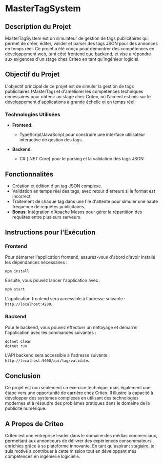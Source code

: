 # MasterTagSystem

## Description du Projet

MasterTagSystem est un simulateur de gestion de tags publicitaires qui permet de créer, éditer, valider et parser des tags JSON pour des annonces en temps réel. Ce projet a été conçu pour démontrer des compétences en développement web, tant côté frontend que backend, et vise à répondre aux exigences d'un stage chez Criteo en tant qu'ingénieur logiciel.

## Objectif du Projet

L'objectif principal de ce projet est de simuler la gestion de tags publicitaires (MasterTag) et d'améliorer les compétences techniques nécessaires pour obtenir un stage chez Criteo, où l'accent est mis sur le développement d'applications à grande échelle et en temps réel.

### Technologies Utilisées

- **Frontend**: 
  - TypeScript/JavaScript pour construire une interface utilisateur interactive de gestion des tags.
  
- **Backend**:
  - C# (.NET Core) pour le parsing et la validation des tags JSON.

## Fonctionnalités

- Création et édition d'un tag JSON complexe.
- Validation en temps réel des tags, avec retour d'erreurs si le format est incorrect.
- Traitement de chaque tag dans une file d'attente pour simuler une haute fréquence de requêtes publicitaires.
- **Bonus**: Intégration d'Apache Mesos pour gérer la répartition des requêtes entre plusieurs serveurs.

## Instructions pour l'Exécution

### Frontend

Pour démarrer l'application frontend, assurez-vous d'abord d'avoir installé les dépendances nécessaires :

```bash
npm install
```

Ensuite, vous pouvez lancer l'application avec :

```bash
npm start
```

L'application frontend sera accessible à l'adresse suivante : `http://localhost:4200`.

### Backend

Pour le backend, vous pouvez effectuer un nettoyage et démarrer l'application avec les commandes suivantes :

```bash
dotnet clean
dotnet run
```

L'API backend sera accessible à l'adresse suivante : `http://localhost:5000/api/tag/validate`.

## Conclusion

Ce projet est non seulement un exercice technique, mais également une étape vers une opportunité de carrière chez Criteo. Il illustre la capacité à développer des systèmes complexes en utilisant des technologies modernes et à résoudre des problèmes pratiques dans le domaine de la publicité numérique.

## A Propos de Criteo

Criteo est une entreprise leader dans le domaine des médias commerciaux, permettant aux annonceurs de délivrer des expériences consommateurs enrichies grâce à sa plateforme innovante. En tant qu'aspirant stagiaire, je suis motivé à contribuer à cette mission tout en développant mes compétences en ingénierie logicielle.
